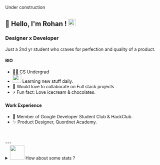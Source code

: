 Under construction
## 👋 Hello, I'm Rohan !  <img src="https://github.com/TheDudeThatCode/TheDudeThatCode/blob/master/Assets/Earth.gif" width="23px">
### Designer x Developer
Just a 2nd yr student who craves for perfection and quality of a product. 
#### BIO
- 👨‍🎓 CS Undergrad
- <img src="https://media.giphy.com/media/WUlplcMpOCEmTGBtBW/giphy.gif" width="27"> Learning new stuff daily.
- 👯 Would love to collaborate on Full stack projects
- ⚡ Fun fact: Love icecream & chocolates.

#### Work Experience
- 💖 Member of Google Developer Student Club & HackClub.
- ✨ Product Designer, Quordnet Academy.

<br />
<br />
---

<details>
  <summary> <img src="https://media.giphy.com/media/VgCDAzcKvsR6OM0uWg/giphy.gif" width="46"> How about some stats ?</summary>

  <img align="left" alt="Rohan's GitHub Stats" src="https://github-readme-stats.vercel.app/api?username=krohan1202&show_icons=true&hide_border=true" />

</details>
